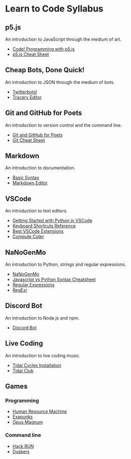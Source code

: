 # Learn to Code Syllabus

## p5.js

An introduction to JavaScript through the medium of art.

- [Code! Programming with p5.js](https://thecodingtrain.com/beginners/p5js/)
- [p5.js Cheat Sheet](https://bmoren.github.io/p5js-cheat-sheet/)

## Cheap Bots, Done Quick!

An introduction to JSON through the medium of bots.

- [Twitterbots!](https://github.com/codekitchensd/2016-03-24-twitterbots)
- [Tracery Editor](https://www.brightspiral.com/tracery/)

## Git and GitHub for Poets

An introduction to version control and the command line.

- [Git and GitHub for Poets](https://thecodingtrain.com/beginners/git-and-github/)
- [Git Cheat Sheet](https://education.github.com/git-cheat-sheet-education.pdf)

## Markdown

An introduction to documentation.

- [Basic Syntax](https://www.markdownguide.org/basic-syntax)
- [Markdown Editor](https://markdown-editor.github.io/)

## VSCode

An introduction to text editors.

- [Getting Started with Python in VSCode](https://code.visualstudio.com/docs/python/python-tutorial)
- [Keyboard Shortcuts Reference](https://code.visualstudio.com/shortcuts/keyboard-shortcuts-macos.pdf)
- [Best VSCode Extensions](https://dev.to/theme_selection/vs-codes-every-developers-should-use-in-2020-2fa3)
- [Compute Cuter](https://computecuter.com/)

## NaNoGenMo

An introduction to Python, strings and regular expressions.

- [NaNoGenMo](https://nanogenmo.github.io/)
- [Javascript vs Python Syntax Cheatsheet](https://medium.com/geekculture/javascript-vs-python-syntax-cheatsheet-9bc7c59599c6)
- [Regular Expressions](https://www.youtube.com/watch?v=7DG3kCDx53c&list=PLRqwX-V7Uu6YEypLuls7iidwHMdCM6o2w)
- [RegExr](https://regexr.com/)

## Discord Bot

An introduction to Node.js and npm.

- [Discord Bot](https://thecodingtrain.com/learning/bots/discord/)

## Live Coding

An introduction to live coding music.

- [Tidal Cycles Installation](docs/TidalCyclesInstallation.md)
- [Tidal Club](https://www.youtube.com/watch?v=i9Rsn8-BAY4&list=PL2lW1zNIIwj3bDkh-Y3LUGDuRcoUigoDs&index=2)

## Games

### Programming

- [Human Resource Machine](https://store.steampowered.com/app/375820/Human_Resource_Machine/)
- [Exapunks](https://store.steampowered.com/app/716490/EXAPUNKS/)
- [Opus Magnum](https://store.steampowered.com/app/558990/Opus_Magnum/)

### Command line

- [Hack RUN](https://store.steampowered.com/app/378110/Hack_RUN/)
- [Duskers](https://store.steampowered.com/app/254320/Duskers/)
